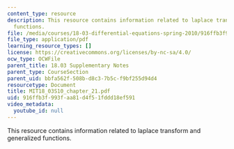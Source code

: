 ```yaml
---
content_type: resource
description: This resource contains information related to laplace transform and generalized
  functions.
file: /media/courses/18-03-differential-equations-spring-2010/916ffb3f993faa81d4f51fddd18ef591_MIT18_03S10_chapter_21.pdf
file_type: application/pdf
learning_resource_types: []
license: https://creativecommons.org/licenses/by-nc-sa/4.0/
ocw_type: OCWFile
parent_title: 18.03 Supplementary Notes
parent_type: CourseSection
parent_uid: bbfa562f-508b-d8c3-7b5c-f9bf255d94d4
resourcetype: Document
title: MIT18_03S10_chapter_21.pdf
uid: 916ffb3f-993f-aa81-d4f5-1fddd18ef591
video_metadata:
  youtube_id: null
---
```

This resource contains information related to laplace transform and generalized functions.